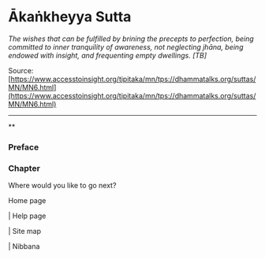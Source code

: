 # Ākaṅkheyya Sutta

*The wishes that can be fulfilled by brining the precepts to perfection, being committed to inner tranquility of awareness, not neglecting jhāna, being endowed with insight, and frequenting empty dwellings. [TB]*

Source: [https://www.accesstoinsight.org/tipitaka/mn/tps://dhammatalks.org/suttas/MN/MN6.html](https://www.accesstoinsight.org/tipitaka/mn/tps://dhammatalks.org/suttas/MN/MN6.html)

---

**

### Preface

### Chapter

Where would you like to go next?

Home page

| Help page

| Site map

| Nibbana